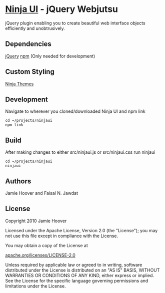 [Ninja UI](http://ninjaui.com/) - jQuery Webjutsu
=================================================

jQuery plugin enabling you to create beautiful web interface objects efficiently and unobtrusively.

Dependencies
------------

[jQuery](https://github.com/jquery/jquery/)
[npm](http://npmjs.org/) (Only needed for development)

Custom Styling
--------------
[Ninja Themes](http://ninjaui.com/themes)

Development
-----------
Navigate to wherever you cloned/downloaded Ninja UI and npm link

    cd ~/projects/ninjaui
    npm link

Build
-----
After making changes to either src/ninjaui.js or src/ninjaui.css run ninjaui

    cd ~/projects/ninjaui
    ninjaui


Authors
-------

Jamie Hoover and Faisal N. Jawdat

License
-------

Copyright 2010 Jamie Hoover

Licensed under the Apache License, Version 2.0 (the "License");
you may not use this file except in compliance with the License.

You may obtain a copy of the License at

[apache.org/licenses/LICENSE-2.0](http://www.apache.org/licenses/LICENSE-2.0)

Unless required by applicable law or agreed to in writing, software
distributed under the License is distributed on an "AS IS" BASIS,
WITHOUT WARRANTIES OR CONDITIONS OF ANY KIND, either express or implied.
See the License for the specific language governing permissions and
limitations under the License.

